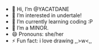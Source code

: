 - 👋 Hi, I’m @YACATDANE
- 👀 I’m interested in undertale!
- 🌱 I’m currently learning coding :P
- 💞️ I’m a MINOR.
- 😄 Pronouns: she/her
- ⚡ Fun fact: i love drawing ,,>w<,,

<!---
YACATDANE/YACATDANE is a ✨ special ✨ repository because its `README.md` (this file) appears on your GitHub profile.
You can click the Preview link to take a look at your changes.
--->

